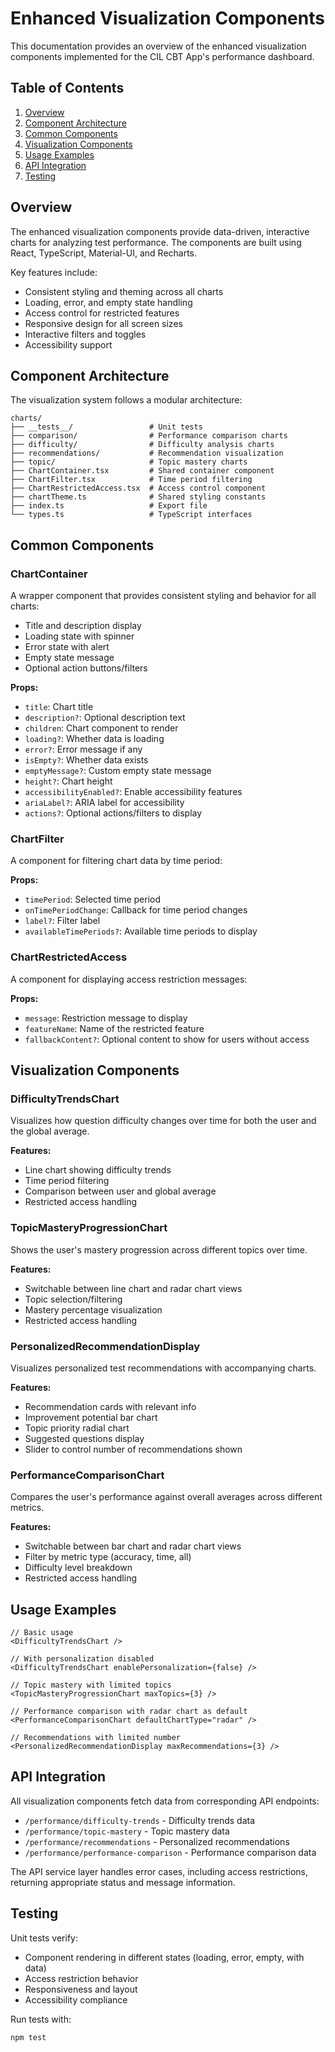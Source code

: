 # Enhanced Visualization Components

This documentation provides an overview of the enhanced visualization components implemented for the CIL CBT App's performance dashboard.

## Table of Contents
1. [Overview](#overview)
2. [Component Architecture](#component-architecture)
3. [Common Components](#common-components)
4. [Visualization Components](#visualization-components)
5. [Usage Examples](#usage-examples)
6. [API Integration](#api-integration)
7. [Testing](#testing)

## Overview

The enhanced visualization components provide data-driven, interactive charts for analyzing test performance. The components are built using React, TypeScript, Material-UI, and Recharts.

Key features include:
- Consistent styling and theming across all charts
- Loading, error, and empty state handling
- Access control for restricted features
- Responsive design for all screen sizes
- Interactive filters and toggles
- Accessibility support

## Component Architecture

The visualization system follows a modular architecture:

```
charts/
├── __tests__/                 # Unit tests
├── comparison/                # Performance comparison charts
├── difficulty/                # Difficulty analysis charts
├── recommendations/           # Recommendation visualization
├── topic/                     # Topic mastery charts
├── ChartContainer.tsx         # Shared container component
├── ChartFilter.tsx            # Time period filtering
├── ChartRestrictedAccess.tsx  # Access control component
├── chartTheme.ts              # Shared styling constants
├── index.ts                   # Export file
└── types.ts                   # TypeScript interfaces
```

## Common Components

### ChartContainer

A wrapper component that provides consistent styling and behavior for all charts:
- Title and description display
- Loading state with spinner
- Error state with alert
- Empty state message
- Optional action buttons/filters

**Props:**
- `title`: Chart title
- `description?`: Optional description text
- `children`: Chart component to render
- `loading?`: Whether data is loading
- `error?`: Error message if any
- `isEmpty?`: Whether data exists
- `emptyMessage?`: Custom empty state message
- `height?`: Chart height
- `accessibilityEnabled?`: Enable accessibility features
- `ariaLabel?`: ARIA label for accessibility
- `actions?`: Optional actions/filters to display

### ChartFilter

A component for filtering chart data by time period:

**Props:**
- `timePeriod`: Selected time period
- `onTimePeriodChange`: Callback for time period changes
- `label?`: Filter label
- `availableTimePeriods?`: Available time periods to display

### ChartRestrictedAccess

A component for displaying access restriction messages:

**Props:**
- `message`: Restriction message to display
- `featureName`: Name of the restricted feature
- `fallbackContent?`: Optional content to show for users without access

## Visualization Components

### DifficultyTrendsChart

Visualizes how question difficulty changes over time for both the user and the global average.

**Features:**
- Line chart showing difficulty trends
- Time period filtering
- Comparison between user and global average
- Restricted access handling

### TopicMasteryProgressionChart

Shows the user's mastery progression across different topics over time.

**Features:**
- Switchable between line chart and radar chart views
- Topic selection/filtering
- Mastery percentage visualization
- Restricted access handling

### PersonalizedRecommendationDisplay

Visualizes personalized test recommendations with accompanying charts.

**Features:**
- Recommendation cards with relevant info
- Improvement potential bar chart
- Topic priority radial chart
- Suggested questions display
- Slider to control number of recommendations shown

### PerformanceComparisonChart

Compares the user's performance against overall averages across different metrics.

**Features:**
- Switchable between bar chart and radar chart views
- Filter by metric type (accuracy, time, all)
- Difficulty level breakdown
- Restricted access handling

## Usage Examples

```tsx
// Basic usage
<DifficultyTrendsChart />

// With personalization disabled
<DifficultyTrendsChart enablePersonalization={false} />

// Topic mastery with limited topics
<TopicMasteryProgressionChart maxTopics={3} />

// Performance comparison with radar chart as default
<PerformanceComparisonChart defaultChartType="radar" />

// Recommendations with limited number
<PersonalizedRecommendationDisplay maxRecommendations={3} />
```

## API Integration

All visualization components fetch data from corresponding API endpoints:

- `/performance/difficulty-trends` - Difficulty trends data
- `/performance/topic-mastery` - Topic mastery data
- `/performance/recommendations` - Personalized recommendations
- `/performance/performance-comparison` - Performance comparison data

The API service layer handles error cases, including access restrictions, returning appropriate status and message information.

## Testing

Unit tests verify:
- Component rendering in different states (loading, error, empty, with data)
- Access restriction behavior
- Responsiveness and layout
- Accessibility compliance

Run tests with:
```
npm test
```
